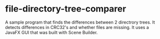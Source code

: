 # file-directory-tree-comparer
A sample program that finds the differences between 2 directrory trees. It detects differences in CRC32's and whether files are missing. It uses a JavaFX GUI that was built with Scene Builder.
